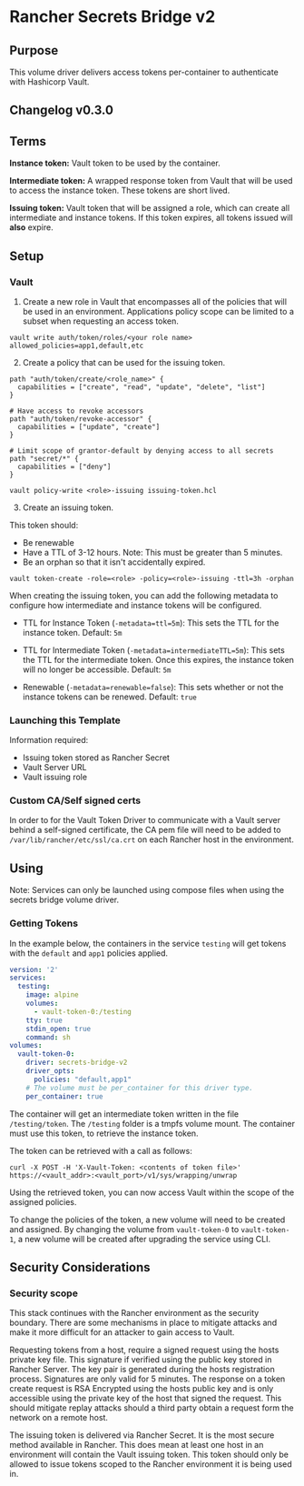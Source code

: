 # Rancher Secrets Bridge v2

## Purpose

This volume driver delivers access tokens per-container to authenticate with Hashicorp Vault.

## Changelog v0.3.0


## Terms

**Instance token:** Vault token to be used by the container.

**Intermediate token:** A wrapped response token from Vault that will be used to access the instance token. These tokens are short lived.

**Issuing token:** Vault token that will be assigned a role, which can create all intermediate and instance tokens. If this token expires, all tokens issued will **also** expire.

## Setup

### Vault

1. Create a new role in Vault that encompasses all of the policies that will be used in an environment. Applications policy scope can be limited to a subset when requesting an access token.

```
vault write auth/token/roles/<your role name> allowed_policies=app1,default,etc
```

2. Create a policy that can be used for the issuing token.

```
path "auth/token/create/<role_name>" {
  capabilities = ["create", "read", "update", "delete", "list"]
}

# Have access to revoke accessors
path "auth/token/revoke-accessor" {
  capabilities = ["update", "create"]
}

# Limit scope of grantor-default by denying access to all secrets
path "secret/*" {
  capabilities = ["deny"]
}
```

`vault policy-write <role>-issuing issuing-token.hcl`

3. Create an issuing token.

This token should:
* Be renewable
* Have a TTL of 3-12 hours. Note: This must be greater than 5 minutes.
* Be an orphan so that it isn't accidentally expired.

```
vault token-create -role=<role> -policy=<role>-issuing -ttl=3h -orphan
```

When creating the issuing token, you can add the following metadata to configure how intermediate and instance tokens will be configured.

* TTL for Instance Token (`-metadata=ttl=5m`): This sets the TTL for the instance token. Default: `5m`

* TTL for Intermediate Token (`-metadata=intermediateTTL=5m`): This sets the TTL for the intermediate token. Once this expires, the instance token will no longer be accessible. Default: `5m`

* Renewable (`-metadata=renewable=false`): This sets whether or not the instance tokens can be renewed. Default: `true`

### Launching this Template

Information required:

 - Issuing token stored as Rancher Secret
 - Vault Server URL
 - Vault issuing role

### Custom CA/Self signed certs

In order to for the Vault Token Driver to communicate with a Vault server behind a self-signed certificate, the CA pem file will need to be added to `/var/lib/rancher/etc/ssl/ca.crt` on each Rancher host in the environment.

## Using

Note: Services can only be launched using compose files when using the secrets bridge volume driver.

### Getting Tokens

In the example below, the containers in the service `testing` will get tokens with the `default` and `app1` policies applied.

```yaml
version: '2'
services:
  testing:
    image: alpine
    volumes:
      - vault-token-0:/testing
    tty: true
    stdin_open: true
    command: sh
volumes:
  vault-token-0:
    driver: secrets-bridge-v2
    driver_opts:
      policies: "default,app1"
    # The volume must be per_container for this driver type.  
    per_container: true
```

The container will get an intermediate token written in the file `/testing/token`. The `/testing` folder is a tmpfs volume mount. The container must use this token, to retrieve the instance token.

The token can be retrieved with a call as follows:

```
curl -X POST -H 'X-Vault-Token: <contents of token file>' https://<vault_addr>:<vault_port>/v1/sys/wrapping/unwrap
```

Using the retrieved token, you can now access Vault within the scope of the assigned policies.

To change the policies of the token, a new volume will need to be created and assigned. By changing the volume from `vault-token-0` to `vault-token-1`, a new volume will be created after upgrading the service using CLI.

## Security Considerations

### Security scope

This stack continues with the Rancher environment as the security boundary. There are some mechanisms in place to mitigate attacks and make it more difficult for an attacker to gain access to Vault.

Requesting tokens from a host, require a signed request using the hosts private key file. This signature if verified using the public key stored in Rancher Server. The key pair is generated during the hosts registration process. Signatures are only valid for 5 minutes. The response on a token create request is RSA Encrypted using the hosts public key and is only accessible using the private key of the host that signed the request. This should mitigate replay attacks should a third party obtain a request form the network on a remote host.

The issuing token is delivered via Rancher Secret. It is the most secure method available in Rancher. This does mean at least one host in an environment will contain the Vault issuing token. This token should only be allowed to issue tokens scoped to the Rancher environment it is being used in.
